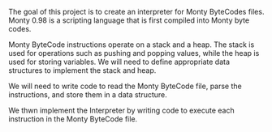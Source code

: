The goal of this project is to create an interpreter for Monty ByteCodes files. 
Monty 0.98 is a scripting language that is first compiled into Monty byte codes.

Monty ByteCode instructions operate on a stack and a heap. The stack is used for operations such as pushing and popping values, while the heap is used for storing variables. We will need to define appropriate data structures to implement the stack and heap.

We will need to write code to read the Monty ByteCode file, parse the instructions, and store them in a data structure.

We thwn implement the Interpreter by writing code to execute each instruction in the Monty ByteCode file.
